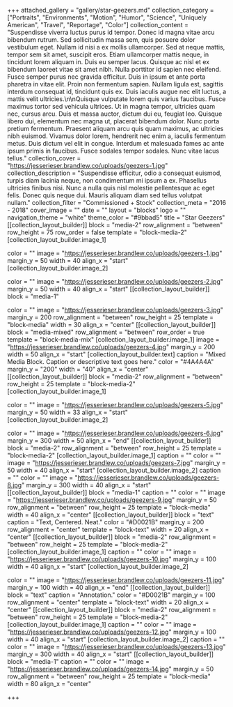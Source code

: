 +++
attached_gallery = "gallery/star-geezers.md"
collection_category = ["Portraits", "Environments", "Motion", "Humor", "Science", "Uniquely American", "Travel", "Reportage", "Color"]
collection_content = "Suspendisse viverra luctus purus id tempor. Donec id magna vitae arcu bibendum rutrum. Sed sollicitudin massa sem, quis posuere dolor vestibulum eget. Nullam id nisi a ex mollis ullamcorper. Sed at neque mattis, tempor sem sit amet, suscipit eros. Etiam ullamcorper mattis neque, in tincidunt lorem aliquam in. Duis eu semper lacus. Quisque ac nisl et ex bibendum laoreet vitae sit amet nibh. Nulla porttitor id sapien nec eleifend. Fusce semper purus nec gravida efficitur. Duis in ipsum et ante porta pharetra in vitae elit. Proin non fermentum sapien. Nullam ligula est, sagittis interdum consequat id, tincidunt quis ex. Duis iaculis augue nec elit luctus, a mattis velit ultricies.\n\nQuisque vulputate lorem quis varius faucibus. Fusce maximus tortor sed vehicula ultrices. Ut in magna tempor, ultricies quam nec, cursus arcu. Duis et massa auctor, dictum dui eu, feugiat leo. Quisque libero dui, elementum nec magna ut, placerat bibendum dolor. Nunc porta pretium fermentum. Praesent aliquam arcu quis quam maximus, ac ultricies nibh euismod. Vivamus dolor lorem, hendrerit nec enim a, iaculis fermentum metus. Duis dictum vel elit in congue. Interdum et malesuada fames ac ante ipsum primis in faucibus. Fusce sodales tempor sodales. Nunc vitae lacus tellus."
collection_cover = "https://jesserieser.brandlew.co/uploads/geezers-1.jpg"
collection_description = "Suspendisse efficitur, odio a consequat euismod, turpis diam lacinia neque, non condimentum mi ipsum a ex. Phasellus ultricies finibus nisi. Nunc a nulla quis nisl molestie pellentesque ac eget felis. Donec quis neque dui. Mauris aliquam diam sed tellus volutpat nullam."
collection_filter = "Commissioned + Stock"
collection_meta = "2016 - 2018"
cover_image = ""
date = ""
layout = "blocks"
logo = ""
navigation_theme = "white"
theme_color = "#9bbad5"
title = "Star Geezers"
[[collection_layout_builder]]
block = "media-2"
row_alignment = "between"
row_height = 75
row_order = false
template = "block-media-2"
[collection_layout_builder.image_1]

color = ""
image = "https://jesserieser.brandlew.co/uploads/geezers-1.jpg"
margin_y = 50
width = 40
align_x = "start"
[collection_layout_builder.image_2]

color = ""
image = "https://jesserieser.brandlew.co/uploads/geezers-2.jpg"
margin_y = 50
width = 40
align_x = "start"
[[collection_layout_builder]]
block = "media-1"

color = ""
image = "https://jesserieser.brandlew.co/uploads/geezers-3.jpg"
margin_y = 200
row_alignment = "between"
row_height = 25
template = "block-media"
width = 30
align_x = "center"
[[collection_layout_builder]]
block = "media-mixed"
row_alignment = "between"
row_order = true
template = "block-media-mix"
[collection_layout_builder.image_1]
image = "https://jesserieser.brandlew.co/uploads/geezers-4.jpg"
margin_y = 200
width = 50
align_x = "start"
[collection_layout_builder.text]
caption = "Mixed Media Block. Caption or descriptive text goes here."
color = "#4A4A4A"
margin_y = "200"
width = "40"
align_x = "center"
[[collection_layout_builder]]
block = "media-2"
row_alignment = "between"
row_height = 25
template = "block-media-2"
[collection_layout_builder.image_1]

color = ""
image = "https://jesserieser.brandlew.co/uploads/geezers-5.jpg"
margin_y = 50
width = 33
align_x = "start"
[collection_layout_builder.image_2]

color = ""
image = "https://jesserieser.brandlew.co/uploads/geezers-6.jpg"
margin_y = 300
width = 50
align_x = "end"
[[collection_layout_builder]]
block = "media-2"
row_alignment = "between"
row_height = 25
template = "block-media-2"
[collection_layout_builder.image_1]
caption = ""
color = ""
image = "https://jesserieser.brandlew.co/uploads/geezers-7.jpg"
margin_y = 50
width = 40
align_x = "start"
[collection_layout_builder.image_2]
caption = ""
color = ""
image = "https://jesserieser.brandlew.co/uploads/geezers-8.jpg"
margin_y = 300
width = 40
align_x = "start"
[[collection_layout_builder]]
block = "media-1"
caption = ""
color = ""
image = "https://jesserieser.brandlew.co/uploads/geezers-9.jpg"
margin_y = 50
row_alignment = "between"
row_height = 25
template = "block-media"
width = 40
align_x = "center"
[[collection_layout_builder]]
block = "text"
caption = "Text, Centered. Neat."
color = "#D0021B"
margin_y = 200
row_alignment = "center"
template = "block-text"
width = 20
align_x = "center"
[[collection_layout_builder]]
block = "media-2"
row_alignment = "between"
row_height = 25
template = "block-media-2"
[collection_layout_builder.image_1]
caption = ""
color = ""
image = "https://jesserieser.brandlew.co/uploads/geezers-10.jpg"
margin_y = 100
width = 40
align_x = "start"
[collection_layout_builder.image_2]

color = ""
image = "https://jesserieser.brandlew.co/uploads/geezers-11.jpg"
margin_y = 100
width = 40
align_x = "end"
[[collection_layout_builder]]
block = "text"
caption = "Annotation."
color = "#D0021B"
margin_y = 100
row_alignment = "center"
template = "block-text"
width = 20
align_x = "center"
[[collection_layout_builder]]
block = "media-2"
row_alignment = "between"
row_height = 25
template = "block-media-2"
[collection_layout_builder.image_1]
caption = ""
color = ""
image = "https://jesserieser.brandlew.co/uploads/geezers-12.jpg"
margin_y = 100
width = 40
align_x = "start"
[collection_layout_builder.image_2]
caption = ""
color = ""
image = "https://jesserieser.brandlew.co/uploads/geezers-13.jpg"
margin_y = 300
width = 40
align_x = "start"
[[collection_layout_builder]]
block = "media-1"
caption = ""
color = ""
image = "https://jesserieser.brandlew.co/uploads/geezers-14.jpg"
margin_y = 50
row_alignment = "between"
row_height = 25
template = "block-media"
width = 80
align_x = "center"

+++
